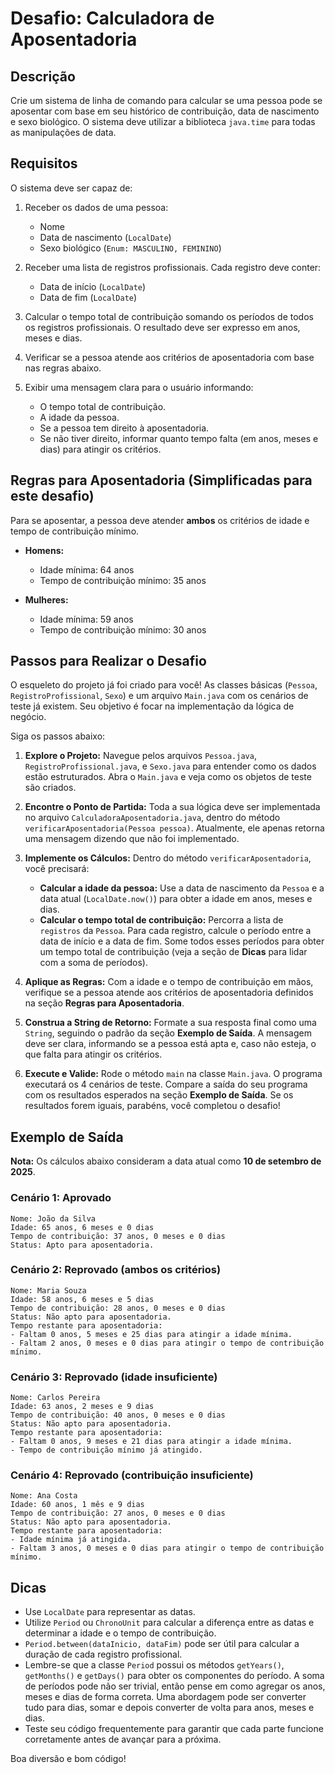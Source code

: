 # Desafio: Calculadora de Aposentadoria

## Descrição

Crie um sistema de linha de comando para calcular se uma pessoa pode se aposentar com base em seu histórico de contribuição, data de nascimento e sexo biológico. O sistema deve utilizar a biblioteca `java.time` para todas as manipulações de data.

## Requisitos

O sistema deve ser capaz de:

1.  Receber os dados de uma pessoa:
    *   Nome
    *   Data de nascimento (`LocalDate`)
    *   Sexo biológico (`Enum: MASCULINO, FEMININO`)

2.  Receber uma lista de registros profissionais. Cada registro deve conter:
    *   Data de início (`LocalDate`)
    *   Data de fim (`LocalDate`)

3.  Calcular o tempo total de contribuição somando os períodos de todos os registros profissionais. O resultado deve ser expresso em anos, meses e dias.

4.  Verificar se a pessoa atende aos critérios de aposentadoria com base nas regras abaixo.

5.  Exibir uma mensagem clara para o usuário informando:
    *   O tempo total de contribuição.
    *   A idade da pessoa.
    *   Se a pessoa tem direito à aposentadoria.
    *   Se não tiver direito, informar quanto tempo falta (em anos, meses e dias) para atingir os critérios.

## Regras para Aposentadoria (Simplificadas para este desafio)

Para se aposentar, a pessoa deve atender **ambos** os critérios de idade e tempo de contribuição mínimo.

*   **Homens:**
    *   Idade mínima: 64 anos
    *   Tempo de contribuição mínimo: 35 anos

*   **Mulheres:**
    *   Idade mínima: 59 anos
    *   Tempo de contribuição mínimo: 30 anos

## Passos para Realizar o Desafio

O esqueleto do projeto já foi criado para você! As classes básicas (`Pessoa`, `RegistroProfissional`, `Sexo`) e um arquivo `Main.java` com os cenários de teste já existem. Seu objetivo é focar na implementação da lógica de negócio.

Siga os passos abaixo:

1.  **Explore o Projeto:** Navegue pelos arquivos `Pessoa.java`, `RegistroProfissional.java`, e `Sexo.java` para entender como os dados estão estruturados. Abra o `Main.java` e veja como os objetos de teste são criados.

2.  **Encontre o Ponto de Partida:** Toda a sua lógica deve ser implementada no arquivo `CalculadoraAposentadoria.java`, dentro do método `verificarAposentadoria(Pessoa pessoa)`. Atualmente, ele apenas retorna uma mensagem dizendo que não foi implementado.

3.  **Implemente os Cálculos:** Dentro do método `verificarAposentadoria`, você precisará:
    *   **Calcular a idade da pessoa:** Use a data de nascimento da `Pessoa` e a data atual (`LocalDate.now()`) para obter a idade em anos, meses e dias.
    *   **Calcular o tempo total de contribuição:** Percorra a lista de `registros` da `Pessoa`. Para cada registro, calcule o período entre a data de início e a data de fim. Some todos esses períodos para obter um tempo total de contribuição (veja a seção de **Dicas** para lidar com a soma de períodos).

4.  **Aplique as Regras:** Com a idade e o tempo de contribuição em mãos, verifique se a pessoa atende aos critérios de aposentadoria definidos na seção **Regras para Aposentadoria**.

5.  **Construa a String de Retorno:** Formate a sua resposta final como uma `String`, seguindo o padrão da seção **Exemplo de Saída**. A mensagem deve ser clara, informando se a pessoa está apta e, caso não esteja, o que falta para atingir os critérios.

6.  **Execute e Valide:** Rode o método `main` na classe `Main.java`. O programa executará os 4 cenários de teste. Compare a saída do seu programa com os resultados esperados na seção **Exemplo de Saída**. Se os resultados forem iguais, parabéns, você completou o desafio!

## Exemplo de Saída

**Nota:** Os cálculos abaixo consideram a data atual como **10 de setembro de 2025**.

### Cenário 1: Aprovado

```
Nome: João da Silva
Idade: 65 anos, 6 meses e 0 dias
Tempo de contribuição: 37 anos, 0 meses e 0 dias
Status: Apto para aposentadoria.
```

### Cenário 2: Reprovado (ambos os critérios)

```
Nome: Maria Souza
Idade: 58 anos, 6 meses e 5 dias
Tempo de contribuição: 28 anos, 0 meses e 0 dias
Status: Não apto para aposentadoria.
Tempo restante para aposentadoria:
- Faltam 0 anos, 5 meses e 25 dias para atingir a idade mínima.
- Faltam 2 anos, 0 meses e 0 dias para atingir o tempo de contribuição mínimo.
```

### Cenário 3: Reprovado (idade insuficiente)

```
Nome: Carlos Pereira
Idade: 63 anos, 2 meses e 9 dias
Tempo de contribuição: 40 anos, 0 meses e 0 dias
Status: Não apto para aposentadoria.
Tempo restante para aposentadoria:
- Faltam 0 anos, 9 meses e 21 dias para atingir a idade mínima.
- Tempo de contribuição mínimo já atingido.
```

### Cenário 4: Reprovado (contribuição insuficiente)

```
Nome: Ana Costa
Idade: 60 anos, 1 mês e 9 dias
Tempo de contribuição: 27 anos, 0 meses e 0 dias
Status: Não apto para aposentadoria.
Tempo restante para aposentadoria:
- Idade mínima já atingida.
- Faltam 3 anos, 0 meses e 0 dias para atingir o tempo de contribuição mínimo.
```

## Dicas

*   Use `LocalDate` para representar as datas.
*   Utilize `Period` ou `ChronoUnit` para calcular a diferença entre as datas e determinar a idade e o tempo de contribuição.
*   `Period.between(dataInicio, dataFim)` pode ser útil para calcular a duração de cada registro profissional.
*   Lembre-se que a classe `Period` possui os métodos `getYears()`, `getMonths()` e `getDays()` para obter os componentes do período. A soma de períodos pode não ser trivial, então pense em como agregar os anos, meses e dias de forma correta. Uma abordagem pode ser converter tudo para dias, somar e depois converter de volta para anos, meses e dias.
*   Teste seu código frequentemente para garantir que cada parte funcione corretamente antes de avançar para a próxima.

Boa diversão e bom código!